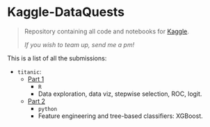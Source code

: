# Kaggle-DataQuests

> Repository containing all code and notebooks for [Kaggle](https://www.kaggle.com).
>
> _If you wish to team up, send me a pm!_

This is a list of all the submissions:

- `titanic`:
  - [Part 1](https://solar-san.github.io/Kaggle-DataQuests/titanic-1.html)
    - `R`
    - Data exploration, data viz, stepwise selection, ROC, logit.  
  - [Part 2](https://solar-san.github.io/Kaggle-DataQuests/titanic-2.html)
    - `python`
    - Feature engineering and tree-based classifiers: XGBoost.
